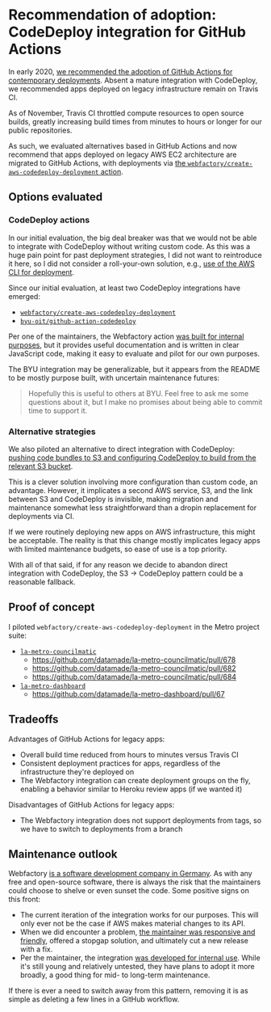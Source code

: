 # Recommendation of adoption: CodeDeploy integration for GitHub Actions

In early 2020, [we recommended the adoption of GitHub Actions for contemporary deployments](recommendation-of-adoption.md). Absent a mature integration with CodeDeploy, we recommended apps deployed on legacy infrastructure remain on Travis CI.

As of November, Travis CI throttled compute resources to open source builds, greatly increasing build times from minutes to hours or longer for our public repositories.

As such, we evaluated alternatives based in GitHub Actions and now recommend that apps deployed on legacy AWS EC2 architecture are migrated to GitHub Actions, with deployments via [the `webfactory/create-aws-codedeploy-deployment` action](https://github.com/webfactory/create-aws-codedeploy-deployment).

## Options evaluated

### CodeDeploy actions

In our initial evaluation, the big deal breaker was that we would not be able to integrate with CodeDeploy without writing custom code. As this was a huge pain point for past deployment strategies, I did not want to reintroduce it here, so I did not consider a roll-your-own solution, e.g., [use of the AWS CLI for deployment](https://docs.aws.amazon.com/cli/latest/reference/deploy/create-deployment.html).

Since our initial evaluation, at least two CodeDeploy integrations have emerged:

- [`webfactory/create-aws-codedeploy-deployment`](https://github.com/webfactory/create-aws-codedeploy-deployment)
- [`byu-oit/github-action-codedeploy`](https://github.com/byu-oit/github-action-codedeploy)

Per one of the maintainers, the Webfactory action [was built for internal purposes](https://github.com/datamade/how-to/issues/36#issuecomment-747288650), but it provides useful documentation and is written in clear JavaScript code, making it easy to evaluate and pilot for our own purposes.

The BYU integration may be generalizable, but it appears from the README to be mostly purpose built, with uncertain maintenance futures:

> Hopefully this is useful to others at BYU. Feel free to ask me some questions about it, but I make no promises about being able to commit time to support it.

### Alternative strategies

We also piloted an alternative to direct integration with CodeDeploy: [pushing code bundles to S3 and configuring CodeDeploy to build from the relevant S3 bucket](https://github.com/datamade/how-to/issues/36#issuecomment-736891921).

This is a clever solution involving more configuration than custom code, an advantage. However, it implicates a second AWS service, S3, and the link between S3 and CodeDeploy is invisible, making migration and maintenance somewhat less straightforward than a dropin replacement for deployments via CI.

If we were routinely deploying new apps on AWS infrastructure, this might be acceptable. The reality is that this change mostly implicates legacy apps with limited maintenance budgets, so ease of use is a top priority.

With all of that said, if for any reason we decide to abandon direct integration with CodeDeploy, the S3 -> CodeDeploy pattern could be a reasonable fallback.

## Proof of concept

I piloted `webfactory/create-aws-codedeploy-deployment` in the Metro project suite:

- [`la-metro-councilmatic`](https://github.com/datamade/la-metro-councilmatic)
    - https://github.com/datamade/la-metro-councilmatic/pull/678
    - https://github.com/datamade/la-metro-councilmatic/pull/682
    - https://github.com/datamade/la-metro-councilmatic/pull/684
- [`la-metro-dashboard`](https://github.com/datamade/la-metro-dashboard)
    - https://github.com/datamade/la-metro-dashboard/pull/67

## Tradeoffs

Advantages of GitHub Actions for legacy apps:

- Overall build time reduced from hours to minutes versus Travis CI
- Consistent deployment practices for apps, regardless of the infrastructure they're deployed on
- The Webfactory integration can create deployment groups on the fly, enabling a behavior similar to Heroku review apps (if we wanted it)

Disadvantages of GitHub Actions for legacy apps:

- The Webfactory integration does not support deployments from tags, so we have to switch to deployments from a branch

## Maintenance outlook

Webfactory [is a software development company in Germany](https://www.webfactory.de/en/). As with any free and open-source software, there is always the risk that the maintainers could choose to shelve or even sunset the code. Some positive signs on this front:

- The current iteration of the integration works for our purposes. This will only ever not be the case if AWS makes material changes to its API.
- When we did encounter a problem, [the maintainer was responsive and friendly](https://github.com/webfactory/create-aws-codedeploy-deployment/issues/5), offered a stopgap solution, and ultimately cut a new release with a fix.
- Per the maintainer, the integration [was developed for internal use](https://github.com/datamade/how-to/issues/36#issuecomment-747288650). While it's still young and relatively untested, they have plans to adopt it more broadly, a good thing for mid- to long-term maintenance.

If there is ever a need to switch away from this pattern, removing it is as simple as deleting a few lines in a GitHub workflow.
